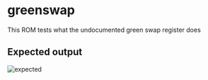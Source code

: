 # greenswap
This ROM tests what the undocumented green swap register does

## Expected output

![expected](expected.png)